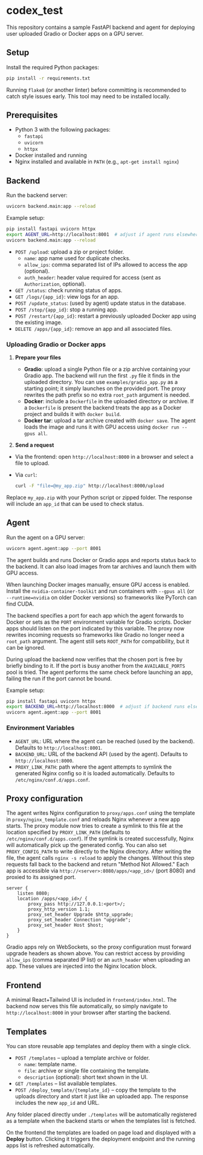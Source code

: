 # codex_test

This repository contains a sample FastAPI backend and agent for deploying user uploaded Gradio or Docker apps on a GPU server.


## Setup

Install the required Python packages:

```bash
pip install -r requirements.txt
```

Running `flake8` (or another linter) before committing is recommended to catch
style issues early. This tool may need to be installed locally.

## Prerequisites

- Python 3 with the following packages:
  - `fastapi`
  - `uvicorn`
  - `httpx`
- Docker installed and running
- Nginx installed and available in `PATH` (e.g., `apt-get install nginx`)


## Backend

Run the backend server:

```bash
uvicorn backend.main:app --reload
```

Example setup:

```bash
pip install fastapi uvicorn httpx
export AGENT_URL=http://localhost:8001  # adjust if agent runs elsewhere
uvicorn backend.main:app --reload
```

- `POST /upload`: upload a zip or project folder.
  - `name`: app name used for duplicate checks.
  - `allow_ips`: comma separated list of IPs allowed to access the app (optional).
  - `auth_header`: header value required for access (sent as `Authorization`, optional).
- `GET /status`: check running status of apps.
- `GET /logs/{app_id}`: view logs for an app.
- `POST /update_status`: (used by agent) update status in the database.
- `POST /stop/{app_id}`: stop a running app.
- `POST /restart/{app_id}`: restart a previously uploaded Docker app using the existing image.
- `DELETE /apps/{app_id}`: remove an app and all associated files.

### Uploading Gradio or Docker apps

1. **Prepare your files**
   - **Gradio**: upload a single Python file or a zip archive containing your Gradio app. The backend will run the first `.py` file it finds in the uploaded directory.
   You can use `examples/gradio_app.py` as a starting point; it simply launches on the provided port. The proxy rewrites the path prefix so no extra `root_path` argument is needed.
   - **Docker**: include a `Dockerfile` in the uploaded directory or archive. If a `Dockerfile` is present the backend treats the app as a Docker project and builds it with `docker build`.
   - **Docker tar**: upload a tar archive created with `docker save`. The agent loads the image and runs it with GPU access using `docker run --gpus all`.

2. **Send a request**
  - Via the frontend: open `http://localhost:8000` in a browser and select a file to upload.
   - Via `curl`:

     ```bash
     curl -F "file=@my_app.zip" http://localhost:8000/upload
     ```

   Replace `my_app.zip` with your Python script or zipped folder. The response will include an `app_id` that can be used to check status.

## Agent

Run the agent on a GPU server:

```bash
uvicorn agent.agent:app --port 8001
```

The agent builds and runs Docker or Gradio apps and reports status back to the backend. It can also load images from tar archives and launch them with GPU access.

When launching Docker images manually, ensure GPU access is enabled. Install the
`nvidia-container-toolkit` and run containers with `--gpus all` (or
`--runtime=nvidia` on older Docker versions) so frameworks like PyTorch can find
CUDA.

The backend specifies a port for each app which the agent forwards to Docker or sets as the `PORT` environment variable for Gradio scripts. Docker apps should listen on the port indicated by this variable. The proxy now rewrites incoming requests so frameworks like Gradio no longer need a `root_path` argument. The agent still sets `ROOT_PATH` for compatibility, but it can be ignored.

During upload the backend now verifies that the chosen port is free by briefly
binding to it. If the port is busy another from the `AVAILABLE_PORTS` pool is
tried. The agent performs the same check before launching an app, failing the
run if the port cannot be bound.


Example setup:

```bash
pip install fastapi uvicorn httpx
export BACKEND_URL=http://localhost:8000  # adjust if backend runs elsewhere
uvicorn agent.agent:app --port 8001
```

### Environment Variables

- `AGENT_URL`: URL where the agent can be reached (used by the backend).
  Defaults to `http://localhost:8001`.
- `BACKEND_URL`: URL of the backend API (used by the agent).
  Defaults to `http://localhost:8000`.
- `PROXY_LINK_PATH`: path where the agent attempts to symlink the generated
  Nginx config so it is loaded automatically. Defaults to
  `/etc/nginx/conf.d/apps.conf`.

## Proxy configuration

The agent writes Nginx configuration to `proxy/apps.conf` using the template
in `proxy/nginx_template.conf` and reloads Nginx whenever a new app starts.
The proxy module now tries to create a symlink to this file at the location
specified by `PROXY_LINK_PATH` (defaults to `/etc/nginx/conf.d/apps.conf`).
If the symlink is created successfully, Nginx will automatically pick up the
generated config. You can also set `PROXY_CONFIG_PATH` to write directly to the
Nginx directory. After writing the file, the agent calls `nginx -s reload` to
apply the changes. Without this step requests fall back to the backend and
return "Method Not Allowed." Each app is accessible via
`http://<server>:8080/apps/<app_id>/` (port 8080) and proxied to its assigned port.
```
server {
    listen 8080;
    location /apps/<app_id>/ {
        proxy_pass http://127.0.0.1:<port>/;
        proxy_http_version 1.1;
        proxy_set_header Upgrade $http_upgrade;
        proxy_set_header Connection "upgrade";
        proxy_set_header Host $host;
    }
}
```

Gradio apps rely on WebSockets, so the proxy configuration must forward upgrade
headers as shown above. You can restrict access by providing `allow_ips`
(comma separated IP list) or an `auth_header` when uploading an app. These
values are injected into the Nginx location block.
## Frontend

A minimal React+Tailwind UI is included in `frontend/index.html`. The backend now serves this file automatically, so simply navigate to `http://localhost:8000` in your browser after starting the backend.

## Templates

You can store reusable app templates and deploy them with a single click.

- `POST /templates` – upload a template archive or folder.
  - `name`: template name.
  - `file`: archive or single file containing the template.
  - `description` (optional): short text shown in the UI.
- `GET /templates` – list available templates.
- `POST /deploy_template/{template_id}` – copy the template to the uploads directory and start it just like an uploaded app. The response includes the new `app_id` and URL.

Any folder placed directly under `./templates` will be automatically registered as a template when the backend starts or when the templates list is fetched.


On the frontend the templates are loaded on page load and displayed with a **Deploy** button. Clicking it triggers the deployment endpoint and the running apps list is refreshed automatically.

